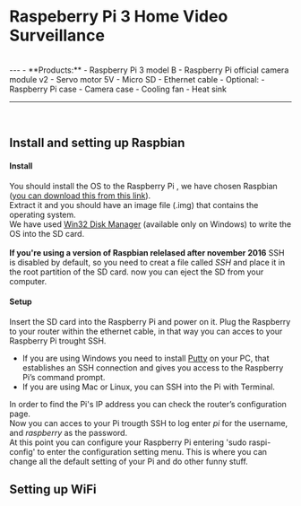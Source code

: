 # Raspeberry Pi 3 Home Video Surveillance
<br>
---
- **Products:**
    - Raspberry Pi 3 model B
    - Raspberry Pi official camera module v2
    - Servo motor 5V
    - Micro SD
    - Ethernet cable
    - Optional:
    	- Raspberry Pi case 
    	- Camera case
    	- Cooling fan
    	- Heat sink

---
<br>

## Install and setting up Raspbian

#### Install

You should install the OS to the Raspberry Pi , we have chosen Raspbian ([you can download this from this link](https://www.raspberrypi.org/downloads)).
<br>
Extract it and you should have an image file (.img) that contains the operating system.
<br>
We have used [Win32 Disk Manager](https://sourceforge.net/projects/win32diskimager) (available only on Windows) to write the OS into the SD card.
<br><br>
**If you're using a version of Raspbian relelased after november 2016** SSH is disabled by default, so you need to creat a file called *SSH* and place it in the root partition of the SD card. now you can eject the SD from your computer.

#### Setup

Insert the SD card into the Raspberry Pi and power on it. Plug the Raspberry to your router within the ethernet cable, in that way you can acces to your Raspberry Pi trought SSH.

* If you are using Windows you need to install [Putty](https://www.chiark.greenend.org.uk/~sgtatham/putty/latest.html) on your PC, that  establishes an SSH connection and gives you access to the Raspberry Pi’s command prompt.<br>
* If you are using Mac or Linux, you can SSH into the Pi with Terminal.

In order to find the Pi's IP address you can check the router’s configuration page.
<br>
Now you can acces to your Pi trougth SSH to log enter *pi* for the username, and *raspberry* as the password.<br>
At this point you can configure your Raspberry Pi entering 'sudo raspi-config' to enter the configuration setting menu.
This is where you can change all the default setting of your Pi and do other funny stuff.

## Setting up WiFi